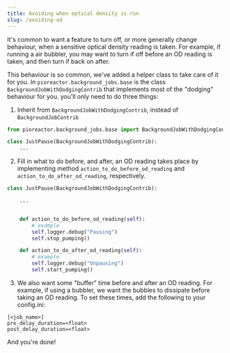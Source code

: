 ```yaml
---
title: Avoiding when optical density is run
slug: /avoiding-od
---
```


It's common to want a feature to turn off, or more generally change behaviour, when a sensitive optical density reading is taken. For example, if running a air bubbler, you may want to turn if off before an OD reading is taken, and then turn if back on after. 

This behaviour is so common, we've added a helper class to take care of it for you. In `pioreactor.background_jobs.base` is the class `BackgroundJobWithDodgingContrib` that implements most of the "dodging" behaviour for you. you'll only need to do three things:

1. Inherit from `BackgroundJobWithDodgingContrib`, instead of `BackgroundJobContrib`

```python
from pioreactor.background_jobs.base import BackgroundJobWithDodgingContrib

class JustPause(BackgroundJobWithDodgingContrib):
    ...
```

2. Fill in what to do before, and after, an OD reading takes place by implementing method `action_to_do_before_od_reading` and `action_to_do_after_od_reading`, respectively.

```python
class JustPause(BackgroundJobWithDodgingContrib):

    ...


    def action_to_do_before_od_reading(self):
        # example
        self.logger.debug("Pausing")
        self.stop_pumping()

    def action_to_do_after_od_reading(self):
        # example
        self.logger.debug("Unpausing")
        self.start_pumping()

```

3. We also want some "buffer" time before and after an OD reading. For example, if using a bubbler, we want the bubbles to dissipate before taking an OD reading. To set these times, add the following to your config.ini:

```
[<job_name>]
pre_delay_duration=<float>
post_delay_duration=<float>

```


And you're done!